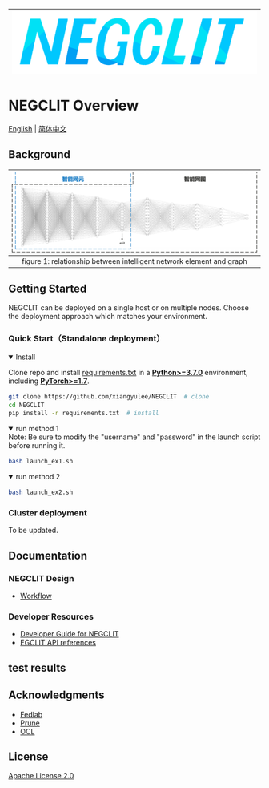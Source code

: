 |![overview](imgs/logo.jpg)|
|:--:|

# NEGCLIT Overview

[English](./README.md) | [简体中文](./README.zh-CN.md)

## Background



|![overview](imgs/NEG.png)|
|:--:|
|figure 1: relationship between intelligent network element and graph|
## Getting Started

NEGCLIT can be deployed on a single host or on multiple nodes. Choose the deployment approach which matches your environment.
### Quick Start（Standalone deployment）

<details open>
<summary>Install</summary>

Clone repo and install [requirements.txt](./requirements.txt) in a
[**Python>=3.7.0**](https://www.python.org/) environment, including
[**PyTorch>=1.7**](https://pytorch.org/get-started/locally/).

```bash
git clone https://github.com/xiangyulee/NEGCLIT  # clone
cd NEGCLIT
pip install -r requirements.txt  # install
```

</details>

<details open>
<summary>run method 1</summary>
Note: Be sure to modify the "username" and "password" in the launch script before running it.

```bash
bash launch_ex1.sh
```

</details>

<details open>
<summary>run method 2</summary>

```bash
bash launch_ex2.sh
```

</details>


### Cluster deployment

To be updated.
## Documentation
### NEGCLIT Design 

- [Workflow](./doc/workflow/README.md)

### Developer Resources

- [Developer Guide for NEGCLIT](./doc/develop//README.md)
- [EGCLIT API references](./doc/api/README.md)
## test results
## Acknowledgments

- [Fedlab](https://github.com/SMILELab-FL/FedLab)
- [Prune](https://github.com/Eric-mingjie/network-slimming)
- [OCL](https://github.com/RaptorMai/online-continual-learning)

## License

[Apache License 2.0](LICENSE)